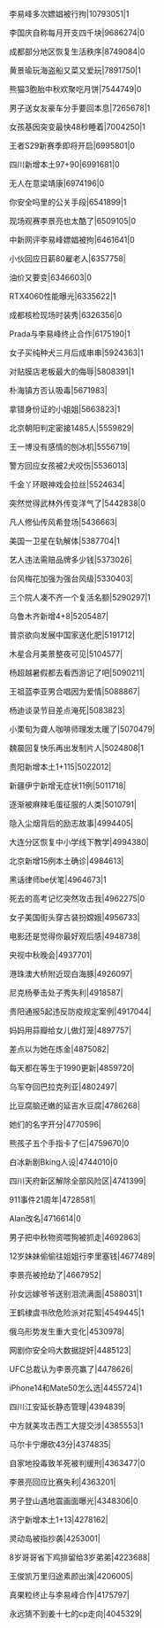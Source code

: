 李易峰多次嫖娼被行拘|10793051|1

李国庆自称每月开支四千块|9686274|0

成都部分地区恢复生活秩序|8749084|0

黄景瑜玩海盗船又菜又爱玩|7891750|1

熊猫3胞胎中秋欢聚吃月饼|7544749|0

男子送女友豪车分手要回本息|7265678|1

女孩基因突变最快48秒睡着|7004250|1

王者S29新赛季即将开启|6995801|0

四川新增本土97+90|6991681|0

无人在意梁靖康|6974196|0

你安全吗里的公关手段|6541899|1

现场观赛李景亮也太酷了|6509105|0

中新网评李易峰嫖娼被拘|6461641|0

小伙回应日薪80雇老人|6357758|

油价又要变|6346603|0

RTX4060性能曝光|6335622|1

成都核检现场时装秀|6326356|0

Prada与李易峰终止合作|6175190|1

女子买纯种犬三月后成串串|5924363|1

对贴膜店老板最大的侮辱|5808391|1

朴海镇方否认吸毒|5671983|

拿错身份证的小姐姐|5663823|1

北京朝阳判定密接1485人|5559829|

王一博没有感情的刨冰机|5556719|

警方回应女孩被2犬咬伤|5536013|

千金丫环眼神戏会拉丝|5524634|

突然觉得武林外传变洋气了|5442838|0

凡人修仙传风希登场|5436663|

美国一卫星在轨解体|5387704|1

艺人违法需赔品牌多少钱|5373026|

台风梅花加强为强台风级|5330403|

三个院人凑不齐一个复活名额|5290297|1

乌鲁木齐新增4+8|5205487|

普京欲向发展中国家送化肥|5191712|

木星合月美景整夜可见|5104577|

杨超越暑假都去看西游记了吧|5090211|

王祖蓝李亚男合唱因为爱情|5088867|

杨迪谈录节目差点淹死|5083823|

小栗旬为聋人咖啡师理发太暖了|5070479|

魏晨回复快乐再出发制片人|5024808|1

贵阳新增本土1+115|5022012|

新疆伊宁新增无症状11例|5011718|

逐渐被麻辣毛蛋征服的人类|5010791|

隐入尘烟背后的励志故事|4994405|

大连分区恢复中小学线下教学|4994380|

北京新增15例本土确诊|4984613|

黑话律师be伏笔|4964673|1

死去的高考记忆突然攻击我|4962275|0

女子美国街头穿古装扮嫦娥|4956733|

电影还是觉得你最好观后感|4948738|

央视中秋晚会|4937701|

港珠澳大桥附近现白海豚|4926097|

尼克杨拳击处子秀失利|4918587|

贵阳通报5起违反防疫规定案例|4917044|

妈妈用蒜瓣给女儿做灯笼|4897757|

差点以为她在炼金|4875082|

每天都在等生于1990更新|4859720|

乌军夺回巴拉克列亚|4802497|

比豆腐脑还嫩的延吉水豆腐|4786268|

她们的名字开分|4770596|

熊孩子五个手指卡了仨|4759670|0

白冰新剧Bking人设|4744010|0

四川天府新区解除全部风险区|4741399|

911事件21周年|4728581|

Alan改名|4716614|0

男子把中秋物资喂狗被抓走|4692863|

12岁妹妹偷偷往姐姐行李里塞钱|4677489|

李景亮被抢劫了|4667952|

孙女远嫁爷爷送别泪流满面|4588031|1

王鹤棣虞书欣危险派对花絮|4549445|1

俄乌形势发生重大变化|4530978|

网剧你安全吗大数据捉奸|4485123|

UFC总裁认为李景亮赢了|4478626|

iPhone14和Mate50怎么选|4455724|1

四川江安延长静态管理|4394839|

中方就美攻击西工大提交涉|4385553|1

马尔卡宁爆砍43分|4374835|

自家地投毒致羊死被判缓刑|4363477|0

李景亮回应比赛失利|4363201|

男子登山遇地震画面曝光|4348306|0

济宁新增本土1+13|4278162|

灵动岛被指抄袭|4253001|

8岁哥哥省下鸡排留给3岁弟弟|4223688|

王俊凯万里归途素颜出演|4206005|

真果粒终止与李易峰合作|4175797|

永远猜不到姜十七的cp走向|4045329|

